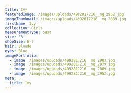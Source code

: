 ```yaml
---
title: Ivy
featuredImage: /images/uploads/4992817216__mg_2952.jpg
imageThumbnail: /images/uploads/4992817216__mg_2889.jpg
firstName: Ivy
collection: Girls
measurementType: bust
size: '3'
shoeSize: 6-7
hair: Blonde
eyes: Blue
imagePortfolio:
  - image: /images/uploads/4992817216__mg_2983.jpg
  - image: /images/uploads/4992817216__mg_2879.jpg
  - image: /images/uploads/4992817216__mg_2889.jpg
  - image: /images/uploads/4992817216__mg_2952.jpg
meta:
  title: Ivy
---
```


